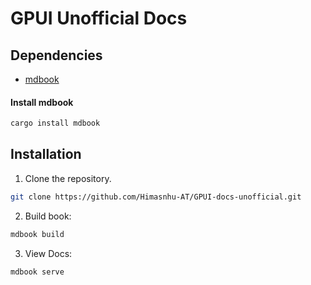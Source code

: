 # GPUI Unofficial Docs

## Dependencies

- [mdbook](https://rust-lang.github.io/mdBook/guide/installation.html)

#### Install mdbook

```bash
cargo install mdbook
```

## Installation

1. Clone the repository.

```bash
git clone https://github.com/Himasnhu-AT/GPUI-docs-unofficial.git
```

2. Build book:

```bash
mdbook build
```

3. View Docs:

```bash
mdbook serve
```
